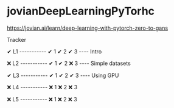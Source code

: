 # jovianDeepLearningPyTorhc
https://jovian.ai/learn/deep-learning-with-pytorch-zero-to-gans

Tracker

✔ L1   -----------  ✔ 1     ✔ 2      ✔ 3  ---- Intro

❌ L2   -----------  ✔ 1     ✔ 2      ❌ 3  ---- Simple datasets

✔ L3   -----------  ✔ 1     ✔ 2      ✔ 3   ---- Using GPU

❌ L4   -----------  ❌ 1     ❌ 2      ❌ 3

❌ L5   -----------  ❌ 1     ❌ 2      ❌ 3

